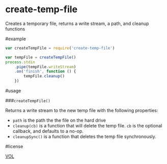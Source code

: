 create-temp-file
================

Creates a temporary file, returns a write stream, a path, and cleanup functions

#example

```js
var createTempFile = require('create-temp-file')

var tempFile = createTempFile()
process.stdin
	.pipe(tempFile.writeStream)
	.on('finish', function () {
		tempFile.cleanup()
	})
```

#usage

###`createTempFile()`

Returns a write stream to the new temp file with the following properties:
- `path` is the path the the file on the hard drive
- `cleanup(cb)` is a function that will delete the temp file. `cb` is the optional callback, and defaults to a no-op.
- `cleanupSync()` is a function that deletes the temp file synchronously.

#license

[VOL](http://veryopenlicense.com/)
